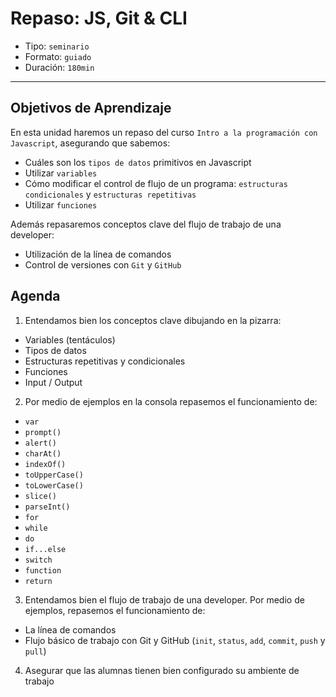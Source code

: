 # Repaso: JS, Git & CLI

- Tipo: `seminario`
- Formato: `guiado`
- Duración: `180min`

***

## Objetivos de Aprendizaje

En esta unidad haremos un repaso del curso `Intro a la programación con
Javascript`, asegurando que sabemos:

- Cuáles son los `tipos de datos` primitivos en Javascript
- Utilizar `variables`
- Cómo modificar el control de flujo de un programa:
  `estructuras condicionales` y `estructuras repetitivas`
- Utilizar `funciones`

Además repasaremos conceptos clave del flujo de trabajo de una developer:

- Utilización de la línea de comandos
- Control de versiones con `Git` y `GitHub`

## Agenda

1. Entendamos bien los conceptos clave dibujando en la pizarra:

- Variables (tentáculos)
- Tipos de datos
- Estructuras repetitivas y condicionales
- Funciones
- Input / Output

2. Por medio de ejemplos en la consola repasemos el funcionamiento de:

- `var`
- `prompt()`
- `alert()`
- `charAt()`
- `indexOf()`
- `toUpperCase()`
- `toLowerCase()`
- `slice()`
- `parseInt()`
- `for`
- `while`
- `do`
- `if...else`
- `switch`
- `function`
- `return`

3. Entendamos bien el flujo de trabajo de una developer. Por medio de ejemplos,
   repasemos el funcionamiento de:

- La línea de comandos
- Flujo básico de trabajo con Git y GitHub (`init`, `status`, `add`, `commit`,
  `push` y `pull`)

4. Asegurar que las alumnas tienen bien configurado su ambiente de
   trabajo
